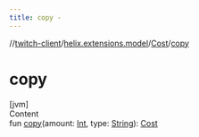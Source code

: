 ```yaml
---
title: copy -
---
```

//[twitch-client](../../index.md)/[helix.extensions.model](../index.md)/[Cost](index.md)/[copy](copy.md)



# copy  
[jvm]  
Content  
fun [copy](copy.md)(amount: [Int](https://kotlinlang.org/api/latest/jvm/stdlib/kotlin/-int/index.html), type: [String](https://kotlinlang.org/api/latest/jvm/stdlib/kotlin/-string/index.html)): [Cost](index.md)  



